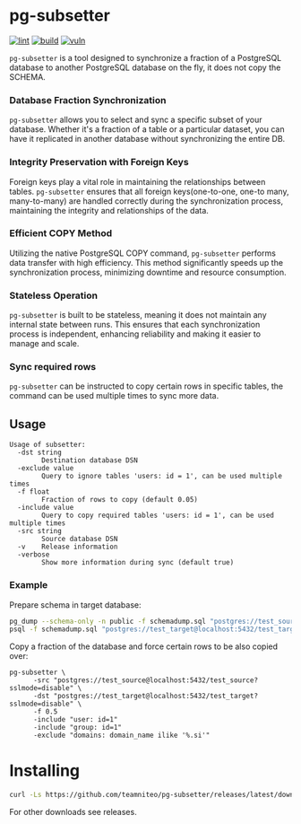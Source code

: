 # pg-subsetter

[![lint](https://github.com/teamniteo/pg-subsetter/actions/workflows/lint.yml/badge.svg)](https://github.com/teamniteo/pg-subsetter/actions/workflows/lint.yml) [![build](https://github.com/teamniteo/pg-subsetter/actions/workflows/go.yml/badge.svg)](https://github.com/teamniteo/pg-subsetter/actions/workflows/go.yml) [![vuln](https://github.com/teamniteo/pg-subsetter/actions/workflows/vuln.yml/badge.svg)](https://github.com/teamniteo/pg-subsetter/actions/workflows/vuln.yml)


`pg-subsetter` is a tool designed to synchronize a fraction of a PostgreSQL database to another PostgreSQL database on the fly, it does not copy the SCHEMA. 


### Database Fraction Synchronization
`pg-subsetter` allows you to select and sync a specific subset of your database. Whether it's a fraction of a table or a particular dataset, you can have it replicated in another database without synchronizing the entire DB.

### Integrity Preservation with Foreign Keys
Foreign keys play a vital role in maintaining the relationships between tables. `pg-subsetter` ensures that all foreign keys(one-to-one, one-to many, many-to-many) are handled correctly during the synchronization process, maintaining the integrity and relationships of the data. 

### Efficient COPY Method
Utilizing the native PostgreSQL COPY command, `pg-subsetter` performs data transfer with high efficiency. This method significantly speeds up the synchronization process, minimizing downtime and resource consumption.

### Stateless Operation
`pg-subsetter` is built to be stateless, meaning it does not maintain any internal state between runs. This ensures that each synchronization process is independent, enhancing reliability and making it easier to manage and scale.

### Sync required rows
`pg-subsetter` can be instructed to copy certain rows in specific tables, the command can be used multiple times to sync more data.

## Usage

```
Usage of subsetter:
  -dst string
    	Destination database DSN
  -exclude value
    	Query to ignore tables 'users: id = 1', can be used multiple times
  -f float
    	Fraction of rows to copy (default 0.05)
  -include value
    	Query to copy required tables 'users: id = 1', can be used multiple times
  -src string
    	Source database DSN
  -v	Release information
  -verbose
    	Show more information during sync (default true)
```


### Example


Prepare schema in target database:

```bash
pg_dump --schema-only -n public -f schemadump.sql "postgres://test_source@localhost:5432/test_source?sslmode=disable"
psql -f schemadump.sql "postgres://test_target@localhost:5432/test_target?sslmode=disable"
```

Copy a fraction of the database and force certain rows to be also copied over:

```
pg-subsetter \
      -src "postgres://test_source@localhost:5432/test_source?sslmode=disable" \
      -dst "postgres://test_target@localhost:5432/test_target?sslmode=disable" \
      -f 0.5
      -include "user: id=1"
      -include "group: id=1"
      -exclude "domains: domain_name ilike '%.si'"

```

# Installing

```bash
curl -Ls https://github.com/teamniteo/pg-subsetter/releases/latest/download/pg-subsetter_Linux_x86_64.tar.gz | tar -xz && mv pg-subsetter /usr/bin
```

For other downloads see releases.
